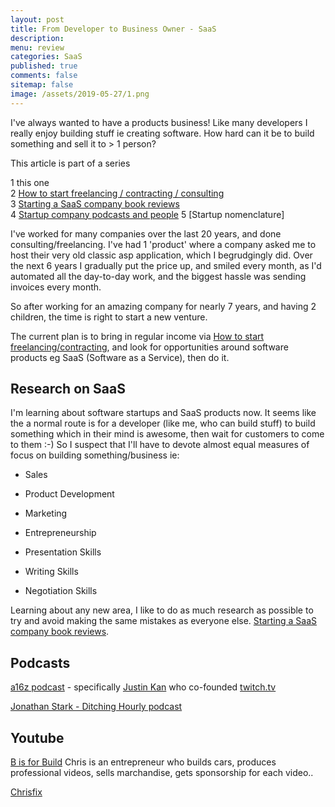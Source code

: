 ```yaml
---
layout: post
title: From Developer to Business Owner - SaaS 
description: 
menu: review
categories: SaaS 
published: true 
comments: false
sitemap: false
image: /assets/2019-05-27/1.png
---
```

I've always wanted to have a products business! Like many developers I really enjoy building stuff ie creating software.  How hard can it be to build something and sell it to > 1 person?   

This article is part of a series

1 this one  
2 [How to start freelancing / contracting / consulting](/2019/07/18/How-to-start-Freelancing-and-Contracting)  
3 [Starting a SaaS company book reviews](/2019/07/18/Starting-a-SaaS-company-book-reviews)  
4 [Startup company podcasts and people](/2019/07/26/Startup-company-podcasts-and-people)
5 [Startup nomenclature]

I've worked for many companies over the last 20 years, and done consulting/freelancing. I've had 1 'product' where a company asked me to host their very old classic asp application, which I begrudgingly did. Over the next 6 years I gradually put the price up, and smiled every month, as I'd automated all the day-to-day work, and the biggest hassle was sending invoices every month.  

So after working for an amazing company for nearly 7 years, and having 2 children, the time is right to start a new venture.   

The current plan is to bring in regular income via [How to start freelancing/contracting](/2019/07/18/How-to-start-Freelancing-and-Contracting), and 
look for opportunities around software products eg SaaS (Software as a Service), then do it.

## Research on SaaS 
I'm learning about software startups and SaaS products now. It seems like the a normal route is for a developer (like me, who can build stuff) to build something which in their mind is awesome, then wait for customers to come to them :-) So I suspect that I'll have to devote almost equal measures of focus on building something/business ie:

- Sales
- Product Development
- Marketing
- Entrepreneurship

- Presentation Skills
- Writing Skills
- Negotiation Skills

Learning about any new area, I like to do as much research as possible to try and avoid making the same mistakes as everyone else. [Starting a SaaS company book reviews](/2019/07/18/Starting-a-SaaS-company-book-reviews).   

## Podcasts
[a16z podcast](https://a16z.com/podcasts/) - specifically [Justin Kan](https://a16z.com/2019/06/10/lessons-from-serial-entrepreneur-justin-kan/) who co-founded [twitch.tv](https://twitch.tv)

[Jonathan Stark - Ditching Hourly podcast](https://jonathanstark.com/podcast)

## Youtube
[B is for Build](https://www.youtube.com/channel/UCl4-WBRqWA2MlxmZorKOV7w) Chris is an entrepreneur who builds cars, produces professional videos, sells marchandise, gets sponsorship for each video..

[Chrisfix](https://www.youtube.com/user/PaintballOO7/videos) 















